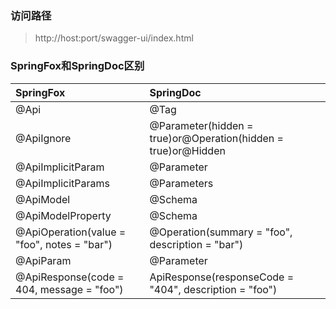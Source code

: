 

### 访问路径

> http://host:port/swagger-ui/index.html

### SpringFox和SpringDoc区别

| SpringFox                                   | SpringDoc                                                    |
| :------------------------------------------ | :----------------------------------------------------------- |
| @Api                                        | @Tag                                                         |
| @ApiIgnore                                  | @Parameter(hidden = true)or@Operation(hidden = true)or@Hidden |
| @ApiImplicitParam                           | @Parameter                                                   |
| @ApiImplicitParams                          | @Parameters                                                  |
| @ApiModel                                   | @Schema                                                      |
| @ApiModelProperty                           | @Schema                                                      |
| @ApiOperation(value = "foo", notes = "bar") | @Operation(summary = "foo", description = "bar")             |
| @ApiParam                                   | @Parameter                                                   |
| @ApiResponse(code = 404, message = "foo")   | ApiResponse(responseCode = "404", description = "foo")       |
